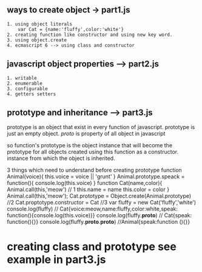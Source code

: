 ## ways to create object -> part1.js
    1. using object literals 
        var Cat = {name:'fluffy',color:'white'}
    2. creating function like constructor and using new key word.
    3. using object.create 
    4. ecmascript 6 --> using class and constructor


## javascript object properties --> part2.js
    1. writable
    2. enumerable
    3. configurable
    4. getters setters

## prototype and inheritance  --> part3.js
prototype is an object that exist in every function of javascript.
prototype is just an empty object.
_proto_ is property of all object in javascript

so function's prototype is the object instance that will become the prototype for all objects created using this function as a constructor.
instance from which the object is inherited.

3 things which need to understand before creating prototype
function Animal(voice){
    this.voice = voice || 'grunt'
}
Animal.prototype.speack = function(){
    console.log(this.voice)
}
function Cat(name,color){
    Animal.call(this,'meow')    // 1
    this.name = name
    this.color = color
}
Animal.call(this,'meow');
Cat.prototype = Object.create(Animal.prototype)     //2
Cat.proptotype.constructor = Cat            //3
var fluffy = new Cat('fluffy','white')
console.log(fluffy)  // Cat{voice:meow,name:fluffy,color:white,speak: function(){console.log(this.voice)}}
console.log(fluffy.__proto__)  // Cat{speak: function(){}}
console.log(fluffy.__proto__.__proto__) //Animal{speak:function (){}}


# creating class and prototype see example in part3.js